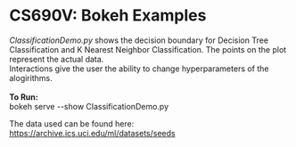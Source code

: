 # CS690V: Bokeh Examples
<i>ClassificationDemo.py</i> shows the decision boundary for Decision Tree Classification and K Nearest Neighbor Classification. 
The points on the plot represent the actual data. 
<br>Interactions give the user the ability to change hyperparameters of the alogirithms. <br><br>
<b>To Run:</b> <br>
bokeh serve --show ClassificationDemo.py

The data used can be found here: https://archive.ics.uci.edu/ml/datasets/seeds
